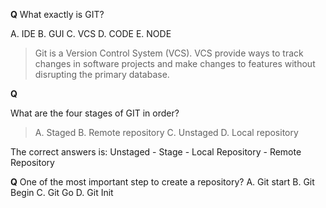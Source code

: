 **Q**
What exactly is GIT?

A. IDE
B. GUI
C. VCS
D. CODE
E. NODE

>Git is a Version Control System (VCS). VCS provide ways to track changes in software projects and make changes to features without disrupting the primary database.

**Q**

What are the four stages of GIT in order?

>A. Staged
B. Remote repository
C. Unstaged
D. Local repository 

The correct answers is: Unstaged - Stage - Local Repository - Remote Repository 

**Q**
One of the most important step to create a repository?
A. Git start
B. Git Begin
C. Git Go
D. Git Init